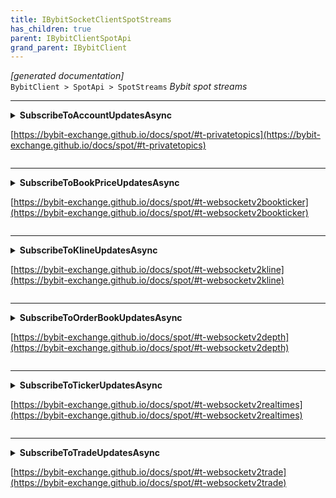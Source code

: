 ```yaml
---
title: IBybitSocketClientSpotStreams
has_children: true
parent: IBybitClientSpotApi
grand_parent: IBybitClient
---
```

*[generated documentation]*  
`BybitClient > SpotApi > SpotStreams`
*Bybit spot streams*
  

***

<details>
<summary>
<b>SubscribeToAccountUpdatesAsync</b>  

[https://bybit-exchange.github.io/docs/spot/#t-privatetopics](https://bybit-exchange.github.io/docs/spot/#t-privatetopics)  
</summary>
<p>

```C#  
Task<CallResult<UpdateSubscription>> SubscribeToAccountUpdatesAsync(Action<DataEvent<BybitSpotAccountUpdate>> accountUpdateHandler, Action<DataEvent<BybitSpotOrderUpdate>> orderUpdateHandler, Action<DataEvent<BybitSpotUserTradeUpdate>> tradeUpdateHandler, [Optional] CancellationToken ct);  
```  

|Parameter|Description|
|---|---|
|`accountUpdateHandler`|Account(balance) update handler|
|`orderUpdateHandler`|Order update handler|
|`tradeUpdateHandler`|User trade update handler|
|`ct`|Cancellation token for closing this subscription|

*Subscribe to account data updates*  

</p>
</details>

***

<details>
<summary>
<b>SubscribeToBookPriceUpdatesAsync</b>  

[https://bybit-exchange.github.io/docs/spot/#t-websocketv2bookticker](https://bybit-exchange.github.io/docs/spot/#t-websocketv2bookticker)  
</summary>
<p>

```C#  
Task<CallResult<UpdateSubscription>> SubscribeToBookPriceUpdatesAsync(string symbol, Action<DataEvent<BybitSpotBookPrice>> handler, [Optional] CancellationToken ct);  
```  

|Parameter|Description|
|---|---|
|`symbol`|The symbol|
|`handler`|Data handler|
|`ct`|Cancellation token for closing this subscription|

*Subscribe to book price updates*  

</p>
</details>

***

<details>
<summary>
<b>SubscribeToKlineUpdatesAsync</b>  

[https://bybit-exchange.github.io/docs/spot/#t-websocketv2kline](https://bybit-exchange.github.io/docs/spot/#t-websocketv2kline)  
</summary>
<p>

```C#  
Task<CallResult<UpdateSubscription>> SubscribeToKlineUpdatesAsync(string symbol, KlineInterval interval, Action<DataEvent<BybitSpotKlineUpdate>> handler, [Optional] CancellationToken ct);  
```  

|Parameter|Description|
|---|---|
|`symbol`|The symbol|
|`interval`|Interval of the kline data|
|`handler`|Data handler|
|`ct`|Cancellation token for closing this subscription|

*Subscribe to kline updates*  

</p>
</details>

***

<details>
<summary>
<b>SubscribeToOrderBookUpdatesAsync</b>  

[https://bybit-exchange.github.io/docs/spot/#t-websocketv2depth](https://bybit-exchange.github.io/docs/spot/#t-websocketv2depth)  
</summary>
<p>

```C#  
Task<CallResult<UpdateSubscription>> SubscribeToOrderBookUpdatesAsync(string symbol, Action<DataEvent<BybitSpotOrderBookUpdate>> handler, [Optional] CancellationToken ct);  
```  

|Parameter|Description|
|---|---|
|`symbol`|The symbol|
|`handler`|Data handler|
|`ct`|Cancellation token for closing this subscription|

*Subscribe to order book updates*  

</p>
</details>

***

<details>
<summary>
<b>SubscribeToTickerUpdatesAsync</b>  

[https://bybit-exchange.github.io/docs/spot/#t-websocketv2realtimes](https://bybit-exchange.github.io/docs/spot/#t-websocketv2realtimes)  
</summary>
<p>

```C#  
Task<CallResult<UpdateSubscription>> SubscribeToTickerUpdatesAsync(string symbol, Action<DataEvent<BybitSpotTickerUpdate>> handler, [Optional] CancellationToken ct);  
```  

|Parameter|Description|
|---|---|
|`symbol`|The symbol|
|`handler`|Data handler|
|`ct`|Cancellation token for closing this subscription|

*Subscribe to ticker updates*  

</p>
</details>

***

<details>
<summary>
<b>SubscribeToTradeUpdatesAsync</b>  

[https://bybit-exchange.github.io/docs/spot/#t-websocketv2trade](https://bybit-exchange.github.io/docs/spot/#t-websocketv2trade)  
</summary>
<p>

```C#  
Task<CallResult<UpdateSubscription>> SubscribeToTradeUpdatesAsync(string symbol, Action<DataEvent<BybitSpotTradeUpdate>> handler, [Optional] CancellationToken ct);  
```  

|Parameter|Description|
|---|---|
|`symbol`|The symbol|
|`handler`|Data handler|
|`ct`|Cancellation token for closing this subscription|

*Subscribe to public trade updates*  

</p>
</details>
